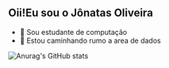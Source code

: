 ## Oii!Eu sou o Jônatas Oliveira 

- 🌱 Sou estudante de computação
- 🤔 Estou caminhando rumo a area de dados

![Anurag's GitHub stats](https://github-readme-stats.vercel.app/api?username=Jonatas-G-Oliveira&show_icons=true&theme=merko)
